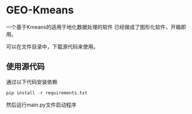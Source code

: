 # GEO-Kmeans

一个基于Kmeans的适用于地化数据处理的软件
已经做成了图形化软件，开箱即用。

可以在文件目录中，下载源代码来使用。

## 使用源代码

通过以下代码安装依赖

```python
pip install -r requirements.txt
```

然后运行main.py文件启动程序
